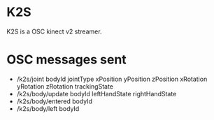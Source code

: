 # K2S
K2S is a OSC kinect v2 streamer.

# OSC messages sent
- /k2s/joint bodyId jointType xPosition yPosition zPosition xRotation yRotation zRotation trackingState
- /k2s/body/update bodyId leftHandState rightHandState
- /k2s/body/entered bodyId 
- /k2s/body/left bodyId

